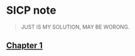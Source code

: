 # SICP note

> JUST IS MY SOLUTION, MAY BE WORONG.

## [Chapter 1](https://github.com/inter18099/SICP/blob/master/docs/chapter1.md)